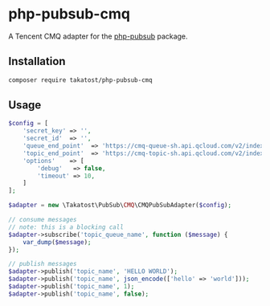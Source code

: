 # php-pubsub-cmq
A Tencent CMQ adapter for the [php-pubsub](https://github.com/Superbalist/php-pubsub) package.

## Installation

```bash
composer require takatost/php-pubsub-cmq
```
## Usage

```php
$config = [
    'secret_key' => '',
    'secret_id'  => '',
    'queue_end_point'  => 'https://cmq-queue-sh.api.qcloud.com/v2/index.php',
    'topic_end_point'  => 'https://cmq-topic-sh.api.qcloud.com/v2/index.php',
    'options'    => [
        'debug'   => false,
        'timeout' => 10,
    ]
];

$adapter = new \Takatost\PubSub\CMQ\CMQPubSubAdapter($config);

// consume messages
// note: this is a blocking call
$adapter->subscribe('topic_queue_name', function ($message) {
    var_dump($message);
});

// publish messages
$adapter->publish('topic_name', 'HELLO WORLD');
$adapter->publish('topic_name', json_encode(['hello' => 'world']));
$adapter->publish('topic_name', 1);
$adapter->publish('topic_name', false);
```
